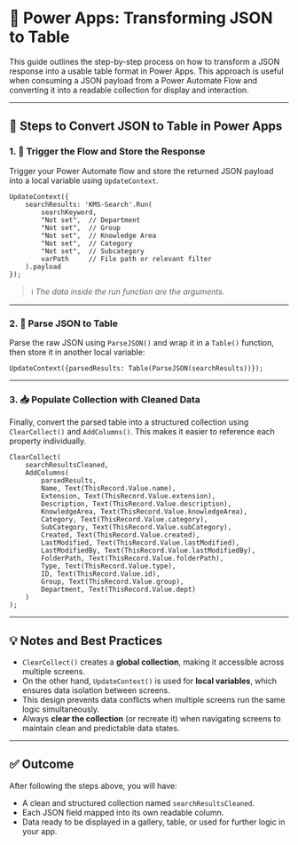 # 📘 Power Apps: Transforming JSON to Table

This guide outlines the step-by-step process on how to transform a JSON response into a usable table format in Power Apps. This approach is useful when consuming a JSON payload from a Power Automate Flow and converting it into a readable collection for display and interaction.

---

## 🧩 Steps to Convert JSON to Table in Power Apps

### 1. 🔁 Trigger the Flow and Store the Response

Trigger your Power Automate flow and store the returned JSON payload into a local variable using `UpdateContext`.

```powerapps
UpdateContext({
    searchResults: 'KMS-Search'.Run(
        searchKeyword,
        "Not set",  // Department
        "Not set",  // Group
        "Not set",  // Knowledge Area
        "Not set",  // Category
        "Not set",  // Subcategory
        varPath     // File path or relevant filter
    ).payload
});
```

> ℹ️ *The data inside the run function are the arguments.*

---

### 2. 🧮 Parse JSON to Table

Parse the raw JSON using `ParseJSON()` and wrap it in a `Table()` function, then store it in another local variable:

```powerapps
UpdateContext({parsedResults: Table(ParseJSON(searchResults))});
```

---

### 3. 📥 Populate Collection with Cleaned Data

Finally, convert the parsed table into a structured collection using `ClearCollect()` and `AddColumns()`. This makes it easier to reference each property individually.

```powerapps
ClearCollect(
    searchResultsCleaned,
    AddColumns(
        parsedResults,
        Name, Text(ThisRecord.Value.name),
        Extension, Text(ThisRecord.Value.extension),
        Description, Text(ThisRecord.Value.description),
        KnowledgeArea, Text(ThisRecord.Value.knowledgeArea),
        Category, Text(ThisRecord.Value.category),
        SubCategory, Text(ThisRecord.Value.subCategory),
        Created, Text(ThisRecord.Value.created),
        LastModified, Text(ThisRecord.Value.lastModified),
        LastModifiedBy, Text(ThisRecord.Value.lastModifiedBy),
        FolderPath, Text(ThisRecord.Value.folderPath),
        Type, Text(ThisRecord.Value.type),
        ID, Text(ThisRecord.Value.id),
        Group, Text(ThisRecord.Value.group),
        Department, Text(ThisRecord.Value.dept)
    )
);
```

---

## 💡 Notes and Best Practices

* `ClearCollect()` creates a **global collection**, making it accessible across multiple screens.
* On the other hand, `UpdateContext()` is used for **local variables**, which ensures data isolation between screens.
* This design prevents data conflicts when multiple screens run the same logic simultaneously.
* Always **clear the collection** (or recreate it) when navigating screens to maintain clean and predictable data states.

---

## ✅ Outcome

After following the steps above, you will have:

* A clean and structured collection named `searchResultsCleaned`.
* Each JSON field mapped into its own readable column.
* Data ready to be displayed in a gallery, table, or used for further logic in your app.
